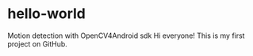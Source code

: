 # hello-world
Motion detection with OpenCV4Android sdk
Hi everyone!
This is my first project on GitHub. 
